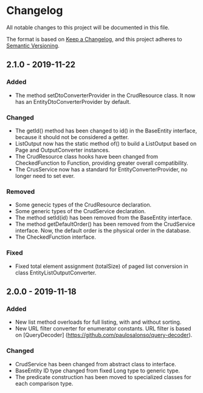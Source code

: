# Changelog

All notable changes to this project will be documented in this file.

The format is based on [Keep a Changelog](https://keepachangelog.com/en/1.0.0/),
and this project adheres to [Semantic Versioning](https://semver.org/spec/v2.0.0.html).

## 2.1.0 - 2019-11-22

### Added
- The method setDtoConverterProvider in the CrudResource class. It now has an EntityDtoConverterProvider by default.

### Changed
- The getId() method has been changed to id() in the BaseEntity interface, because it should not be considered a getter.
- ListOutput now has the static method of() to build a ListOutput based on Page and OutputConverter instances.
- The CrudResource class hooks have been changed from CheckedFunction to Function, providing greater overall compatibility.
- The CrusService now has a standard for EntityConverterProvider, no longer need to set ever.

### Removed
- Some genecic types of the CrudResource declaration.
- Some generic types of the CrudService declaration.
- The method setId(id) has been removed from the BaseEntity interface.
- The method getDefaultOrder() has been removed from the CrudService interface. Now, the default order is the physical order in the database.
- The CheckedFunction interface.

### Fixed
- Fixed total element assignment (totalSize) of paged list conversion in class EntityListOutputConverter.

## 2.0.0 - 2019-11-18

### Added
- New list method overloads for full listing, with and without sorting.
- New URL filter converter for enumerator constants. URL filter is based on [QueryDecoder] (https://github.com/paulosalonso/query-decoder).

### Changed
- CrudService has been changed from abstract class to interface.
- BaseEntity ID type changed from fixed Long type to generic type.
- The predicate construction has been moved to specialized classes for each comparison type.
